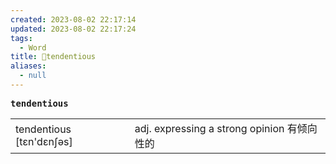 ```yaml
---
created: 2023-08-02 22:17:14
updated: 2023-08-02 22:17:24
tags:
  - Word
title: 📖tendentious
aliases:
  - null
---
```


<pre><strong>tendentious</strong></pre>
|   |   |
|---|---|
|tendentious [tɛn'dɛnʃəs]|adj. expressing a strong opinion 有倾向性的|